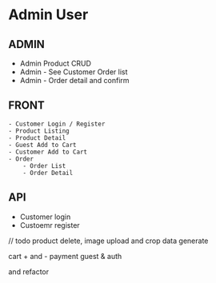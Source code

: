 # Admin User


## ADMIN

- Admin Product CRUD
- Admin - See Customer Order list
- Admin - Order detail and confirm


## FRONT
    - Customer Login / Register
    - Product Listing
    - Product Detail
    - Guest Add to Cart
    - Customer Add to Cart 
    - Order
        - Order List
        - Order Detail


## API
 - Customer login
 - Custoemr register


// todo 
product delete, image upload and crop
data generate 

cart + and -
payment guest & auth

and refactor
